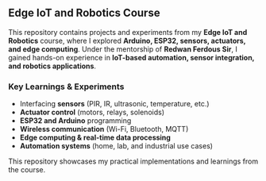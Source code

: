 ## Edge IoT and Robotics Course

This repository contains projects and experiments from my **Edge IoT and Robotics** course, where I explored **Arduino, ESP32, sensors, actuators, and edge computing**. Under the mentorship of **Redwan Ferdous Sir**, I gained hands-on experience in **IoT-based automation, sensor integration, and robotics applications**.

### Key Learnings & Experiments
- Interfacing **sensors** (PIR, IR, ultrasonic, temperature, etc.)  
- **Actuator control** (motors, relays, solenoids)  
- **ESP32 and Arduino** programming  
- **Wireless communication** (Wi-Fi, Bluetooth, MQTT)  
- **Edge computing & real-time data processing**  
- **Automation systems** (home, lab, and industrial use cases)  

This repository showcases my practical implementations and learnings from the course.


